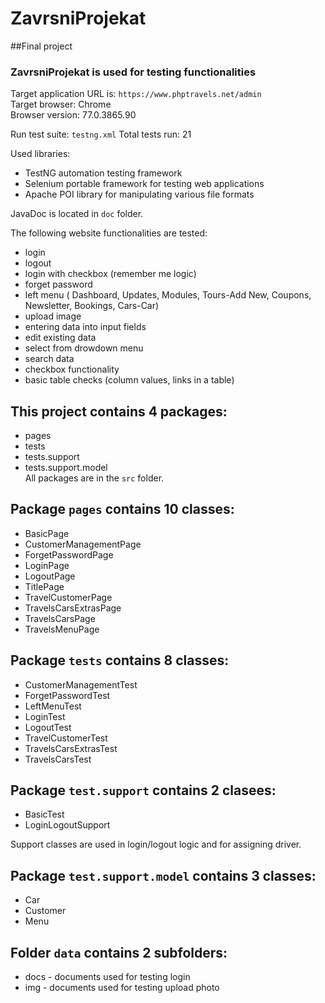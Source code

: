 # ZavrsniProjekat
##Final project 

### ZavrsniProjekat is used for testing functionalities  

Target application URL is: ``https://www.phptravels.net/admin``  
Target browser: Chrome  
Browser version: 77.0.3865.90

Run test suite: `testng.xml`
Total tests run: 21

Used libraries: 
- TestNG automation testing framework  
- Selenium portable framework for testing web applications 
- Apache POI library for manipulating various file formats 

JavaDoc is located in `doc` folder.

The following website functionalities are tested: 
- login
- logout
- login with checkbox (remember me logic)
- forget password
- left menu ( Dashboard, Updates, Modules, Tours-Add New, Coupons, Newsletter, Bookings, Cars-Car)
- upload image
- entering data into input fields
- edit existing data
- select from drowdown menu
- search data
- checkbox functionality
- basic table checks (column values, links in a table)


## This project contains 4 packages:
- pages
- tests
- tests.support
- tests.support.model  
All packages are in the `src` folder.

## Package `pages` contains 10 classes:
- BasicPage
- CustomerManagementPage
- ForgetPasswordPage
- LoginPage
- LogoutPage
- TitlePage
- TravelCustomerPage
- TravelsCarsExtrasPage
- TravelsCarsPage
- TravelsMenuPage

## Package `tests` contains 8 classes:
- CustomerManagementTest
- ForgetPasswordTest
- LeftMenuTest
- LoginTest
- LogoutTest
- TravelCustomerTest
- TravelsCarsExtrasTest
- TravelsCarsTest

## Package `test.support` contains 2 clasees:
- BasicTest
- LoginLogoutSupport

Support classes are used in login/logout logic and for assigning driver.

## Package `test.support.model` contains 3 classes:
- Car
- Customer
- Menu

## Folder `data` contains 2 subfolders:
- docs - documents used for testing login
- img - documents used for testing upload photo 
